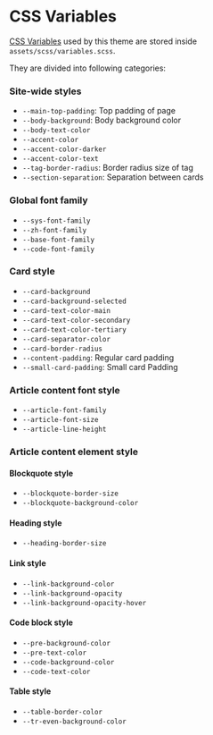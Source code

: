 # CSS Variables

[CSS Variables](https://developer.mozilla.org/en-US/docs/Web/CSS/Using_CSS_custom_properties) used by this theme are stored inside `assets/scss/variables.scss`.

They are divided into following categories:

### Site-wide styles

* `--main-top-padding`: Top padding of page
* `--body-background`: Body background color
* `--body-text-color`
* `--accent-color`
* `--accent-color-darker`
* `--accent-color-text`
* `--tag-border-radius`: Border radius size of tag
* `--section-separation`: Separation between cards

### Global font family

* `--sys-font-family`
* `--zh-font-family`
* `--base-font-family`
* `--code-font-family`

### Card style

* `--card-background`
* `--card-background-selected`
* `--card-text-color-main`
* `--card-text-color-secondary`
* `--card-text-color-tertiary`
* `--card-separator-color`
* `--card-border-radius`
* `--content-padding`: Regular card padding
* `--small-card-padding`: Small card Padding

### Article content font style

* `--article-font-family`
* `--article-font-size`
* `--article-line-height`

### Article content element style

#### Blockquote style

* `--blockquote-border-size`
* `--blockquote-background-color`

#### Heading style

* `--heading-border-size`

#### Link style

* `--link-background-color`
* `--link-background-opacity`
* `--link-background-opacity-hover`

#### Code block style

* `--pre-background-color`
* `--pre-text-color`
* `--code-background-color`
* `--code-text-color`

#### Table style

* `--table-border-color`
* `--tr-even-background-color`
